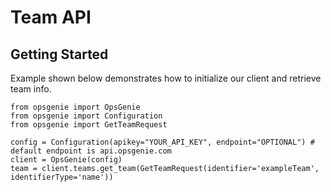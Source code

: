 # Team API

## Getting Started

Example shown below demonstrates how to initialize our client and retrieve team info.
```
from opsgenie import OpsGenie
from opsgenie import Configuration
from opsgenie import GetTeamRequest

config = Configuration(apikey="YOUR_API_KEY", endpoint="OPTIONAL") # default endpoint is api.opsgenie.com
client = OpsGenie(config)
team = client.teams.get_team(GetTeamRequest(identifier='exampleTeam', identifierType='name'))
```
